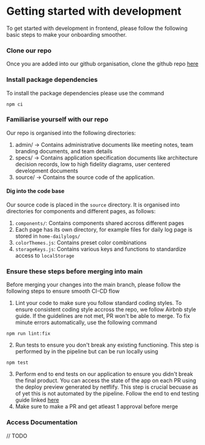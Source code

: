 # Getting started with development

To get started with development in frontend, please follow the following basic steps to make your onboarding smoother.

### Clone our repo
Once you are added into our github organisation, clone the github repo [here](https://github.com/cse110-sp21-group3/cse110-sp21-group3.git) 

### Install package dependencies
To install the package dependencies please use the command
```
npm ci
```

### Familiarise yourself with our repo

Our repo is organised into the following directories:

1. admin/ -> Contains administrative documents like meeting notes, team branding documents, and team details
2. specs/ -> Contains application specification documents like architecture decision records, low to high fidelity diagrams, user centered development documents
3. source/ -> Contains the source code of the application.

#### Dig into the code base
Our source code is placed in the `source` directory. It is organised into directories for components and different pages, as follows:
   1. `components/`: Contains components shared accross different pages
   2. Each page has its own directory, for example files for daily log page is stored in `home-dailylogs/`
   3. `colorThemes.js`: Contains preset color combinations
   4. `storageKeys.js`: Contains various keys and functions to standardize access to `localStorage`


### Ensure these steps before merging into main
Before merging your changes into the main branch, please follow the following steps to ensure smooth CI-CD flow
1. Lint your code to make sure you follow standard coding styles. To ensure consistent coding style accross the repo, we follow Airbnb style guide. If the guidelines are not met, PR won't be able to merge. To fix minute errors automatically, use the following command
```
npm run lint:fix
```
2. Run tests to ensure you don't break any existing functioning. This step is performed by in the pipeline but can be run locally using 
```
npm test
```
3. Perform end to end tests on our application to ensure you didn't break the final product. You can access the state of the app on each PR using the deploy preview generated by netflify. This step is crucial becuase as of yet this is not automated by the pipeline. Follow the end to end testing guide linked [here]()
4. Make sure to make a PR and get atleast 1 approval before merge


### Access Documentation
// TODO
